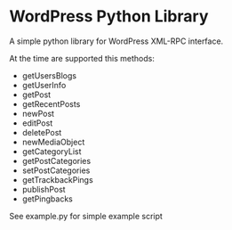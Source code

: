 WordPress Python Library
========================

A simple python library for WordPress XML-RPC interface.

At the time are supported this methods:

* getUsersBlogs
* getUserInfo
* getPost
* getRecentPosts
* newPost
* editPost
* deletePost
* newMediaObject
* getCategoryList
* getPostCategories
* setPostCategories
* getTrackbackPings
* publishPost
* getPingbacks

See example.py for simple example script
